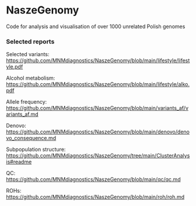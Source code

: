 # NaszeGenomy
Code for analysis and visualisation of over 1000 unrelated Polish genomes

### Selected reports

Selected variants: https://github.com/MNMdiagnostics/NaszeGenomy/blob/main/lifestyle/lifestyle.pdf

Alcohol metabolism: https://github.com/MNMdiagnostics/NaszeGenomy/blob/main/lifestyle/alko.pdf

Allele frequency: https://github.com/MNMdiagnostics/NaszeGenomy/blob/main/variants_af/variants_af.md

Denovo: https://github.com/MNMdiagnostics/NaszeGenomy/blob/main/denovo/denovo_consequence.md

Subpopulation structure: https://github.com/MNMdiagnostics/NaszeGenomy/tree/main/ClusterAnalysis#readme

QC: https://github.com/MNMdiagnostics/NaszeGenomy/blob/main/qc/qc.md

ROHs: https://github.com/MNMdiagnostics/NaszeGenomy/blob/main/roh/roh.md
